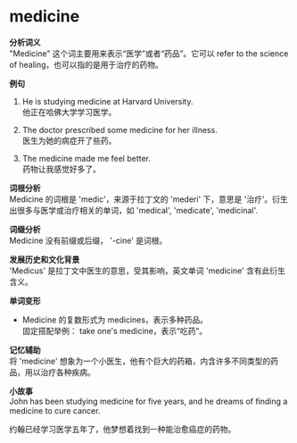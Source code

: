 # medicine

**分析词义**  
"Medicine" 这个词主要用来表示“医学”或者“药品”。它可以 refer to the science of healing，也可以指的是用于治疗的药物。

  

**例句**

  

1.  He is studying medicine at Harvard University.  
    他正在哈佛大学学习医学。
    
      
    
2.  The doctor prescribed some medicine for her illness.  
    医生为她的病症开了些药。
    
      
    
3.  The medicine made me feel better.  
    药物让我感觉好多了。
    
      
    

  

**词根分析**  
Medicine 的词根是 'medic'，来源于拉丁文的 'mederi' 下，意思是 '治疗'。衍生出很多与医学或治疗相关的单词，如 'medical', 'medicate', 'medicinal'.

  

**词缀分析**  
Medicine 没有前缀或后缀， '-cine' 是词根。

  

**发展历史和文化背景**  
'Medicus' 是拉丁文中医生的意思，受其影响，英文单词 'medicine' 含有此衍生含义。

  

**单词变形**

  

*   Medicine 的复数形式为 medicines，表示多种药品。  
    固定搭配举例： take one's medicine，表示“吃药”。

  

**记忆辅助**  
将 'medicine' 想象为一个小医生，他有个巨大的药箱，内含许多不同类型的药品，用以治疗各种疾病。

  

**小故事**  
John has been studying medicine for five years, and he dreams of finding a medicine to cure cancer.

  

约翰已经学习医学五年了，他梦想着找到一种能治愈癌症的药物。
